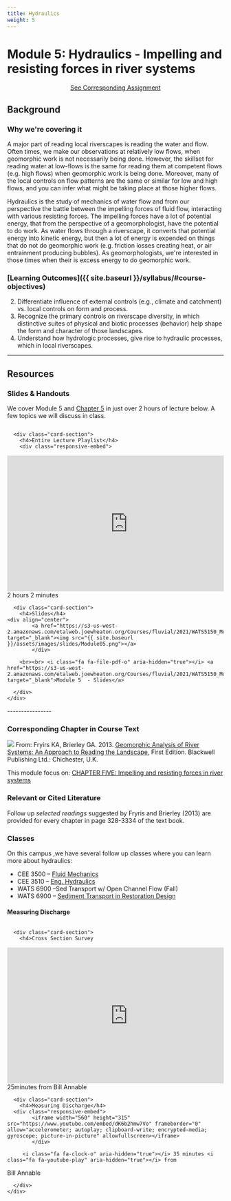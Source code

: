 ```yaml
---
title: Hydraulics
weight: 5
---
```

# Module 5: Hydraulics - Impelling and resisting forces in river systems

<div align="center">
<a class="button secondary" href="{{ site.baseurl }}/Assignments/module-05_hydraulics.html"><i class="fa fa-share" aria-hidden="true"></i> See Corresponding Assignment <i class="fa fa-leanpub" aria-hidden="true"></i></a></div>

## Background

### Why we're covering it
A major part of reading local riverscapes is reading the water and flow. Often times, we make our observations at relatively low flows, when geomorphic work is not necessarily being done. However, the skillset for reading water at low-flows is the same for reading them at competent flows (e.g. high flows) when geomorphic work is being done. Moreover, many of the local controls on flow patterns are the same or similar for low and high flows, and you can infer what might be taking place at those higher flows.

Hydraulics is the study of mechanics of water flow and from our perspective the battle between the impelling forces of fluid flow, interacting with various resisting forces. The impelling forces have a lot of potential energy, that from the perspective of a geomorphologist, have the potential to do work. As water flows through a riverscape, it converts that potential energy into kinetic energy, but then a lot of energy is expended on things that do not do geomorphic work (e.g. friction losses creating heat, or air entrainment producing bubbles). As geomorphologists, we're interested in those  times when their is excess energy to do geomorphic work. 

### [Learning Outcomes]({{ site.baseurl }}/syllabus/#course-objectives)

2. Differentiate influence of external controls (e.g., climate and catchment) vs. local controls on form and process. 
4. Recognize the primary controls on riverscape diversity, in which distinctive suites of physical and biotic processes (behavior) help shape the form and character of those landscapes. 
5. Understand how hydrologic processes, give rise to hydraulic processes, which in local riverscapes.


------

## Resources

### Slides & Handouts
We cover Module 5 and [Chapter 5](https://ebookcentral-proquest-com.dist.lib.usu.edu/lib/usu/reader.action?docID=1032536&ppg=81)  in just over 2 hours of lecture below. A few topics we will discuss in class. 

<div class="row small-up-2 medium-up-2">


  <div class="column">
    <div class="card">


      <div class="card-section">
        <h4>Entire Lecture Playlist</h4>
        <div class="responsive-embed"> 

<iframe width="560" height="315" src="https://www.youtube.com/embed/videoseries?list=PL0ZiZg4rilzLzW6YCSOAcuXv7k3wNRQvz" frameborder="0" allow="autoplay; encrypted-media" allowfullscreen></iframe>
<br>


</div>
<i class="fa fa-clock-o" aria-hidden="true"></i> 2 hours 2 minutes <i class="fa fa-youtube-play" aria-hidden="true"></i>
      </div>
    </div>
  </div>

  <div class="column">
    <div class="card">


      <div class="card-section">
        <h4>Slides</h4>
    <div align="center">
        	<a href="https://s3-us-west-2.amazonaws.com/etalweb.joewheaton.org/Courses/fluvial/2021/WATS5150_Module_05_Hydraulics.pdf" target="_blank"><img src="{{ site.baseurl }}/assets/images/slides/Module05.png"></a>
        	</div>
        
        <br><br> <i class="fa fa-file-pdf-o" aria-hidden="true"></i> <a href="https://s3-us-west-2.amazonaws.com/etalweb.joewheaton.org/Courses/fluvial/2021/WATS5150_Module_05_Hydraulics.pdf" target="_blank">Module 5  - Slides</a>
        
      </div>
    </div>

  </div>
</div>
----------------

### Corresponding Chapter in Course Text
<a href="https://www.wiley.com/en-au/Geomorphic+Analysis+of+River+Systems%3A+An+Approach+to+Reading+the+Landscape-p-9781405192743"><img class="float-right" src="{{ site.baseurl }}/assets/images/covers/ReadingLandscape.png"></a>  From:
Fryirs KA, Brierley GA. 2013. [Geomorphic Analysis of River Systems: An Approach to Reading the Landscape](https://www.wiley.com/en-au/Geomorphic+Analysis+of+River+Systems%3A+An+Approach+to+Reading+the+Landscape-p-9781405192743), First Edition.  Blackwell Publishing Ltd.: Chichester, U.K.

This module focus on: [CHAPTER FIVE: Impelling and resisting forces in river systems](https://ebookcentral-proquest-com.dist.lib.usu.edu/lib/usu/reader.action?docID=1032536&ppg=81)



### Relevant or Cited Literature
Follow up *selected readings* suggested by Fryris and Brierley (2013) are provided for every chapter in page 328-3334 of the text book. 

###  Classes

On this campus ,we have several follow up classes where you can learn more about hydraulics:
- CEE 3500 – [Fluid Mechanics](https://catalog.usu.edu/preview_course_nopop.php?catoid=12&coid=88370)
- CEE 3510 – [Eng. Hydraulics](https://catalog.usu.edu/preview_course_nopop.php?catoid=12&coid=88371)
- WATS  6900 –Sed Transport w/ Open Channel Flow (Fall)
- WATS 6900 – [Sediment Transport in Restoration Design](https://qcnr.usu.edu/courses/sediment_transport?_ga=2.81523679.997753614.1612541789-2075134736.1603320200)


#### Measuring Discharge

<div class="row small-up-2 medium-up-2">


  <div class="column">
    <div class="card">


      <div class="card-section">
        <h4>Cross Section Survey
</h4>
        <div class="responsive-embed"> 

<iframe width="560" height="315" src="https://www.youtube.com/embed/0c83YDo01ck" frameborder="0" allow="accelerometer; autoplay; clipboard-write; encrypted-media; gyroscope; picture-in-picture" allowfullscreen></iframe>
<br>


</div>
<i class="fa fa-clock-o" aria-hidden="true"></i> 25minutes <i class="fa fa-youtube-play" aria-hidden="true"></i> from 
Bill Annable
      </div>
    </div>
  </div>

  <div class="column">
    <div class="card">


      <div class="card-section">
        <h4>Measuring Discharge</h4>
      <div class="responsive-embed"> 
        	<iframe width="560" height="315" src="https://www.youtube.com/embed/dK6b2hmw7Vo" frameborder="0" allow="accelerometer; autoplay; clipboard-write; encrypted-media; gyroscope; picture-in-picture" allowfullscreen></iframe>
        	</div>
        
         <i class="fa fa-clock-o" aria-hidden="true"></i> 35 minutes <i class="fa fa-youtube-play" aria-hidden="true"></i> from 
Bill Annable
        
      </div>
    </div>

  </div>
</div>
